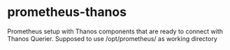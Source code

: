 # prometheus-thanos
Prometheus setup with Thanos components that are ready to connect with Thanos Querier.
Supposed to use /opt/prometheus/ as working directory
